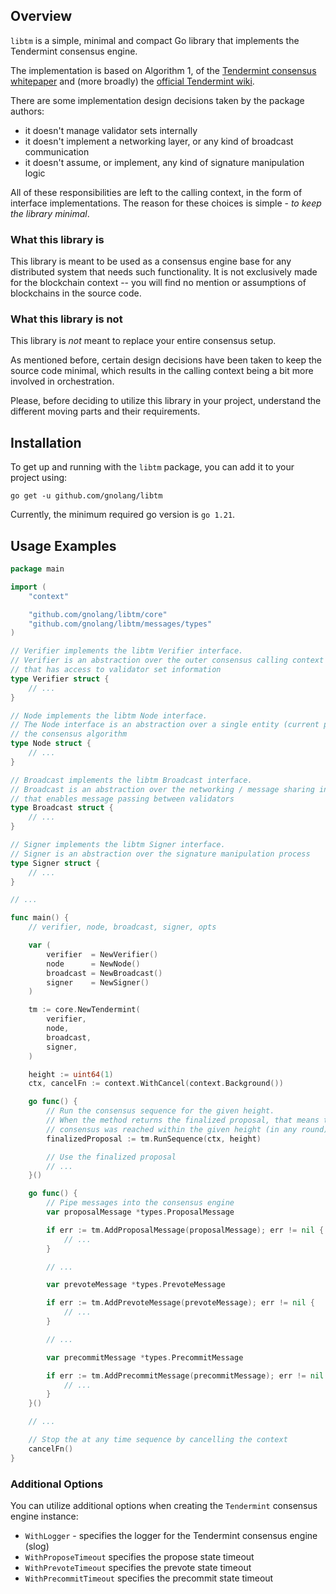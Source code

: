 ## Overview

`libtm` is a simple, minimal and compact Go library that implements the Tendermint consensus engine.

The implementation is based on Algorithm 1, of
the [Tendermint consensus whitepaper](https://arxiv.org/pdf/1807.04938.pdf) and
(more broadly) the [official Tendermint wiki](https://github.com/tendermint/tendermint/wiki).

There are some implementation design decisions taken by the package authors:

- it doesn't manage validator sets internally
- it doesn't implement a networking layer, or any kind of broadcast communication
- it doesn't assume, or implement, any kind of signature manipulation logic

All of these responsibilities are left to the calling context, in the form of interface implementations.
The reason for these choices is simple - _to keep the library minimal_.

### What this library is

This library is meant to be used as a consensus engine base for any distributed system that needs such functionality.
It is not exclusively made for the blockchain context -- you will find no mention or assumptions of blockchains in the
source code.

### What this library is not

This library is _not_ meant to replace your entire consensus setup.

As mentioned before, certain design decisions have been taken to keep the source code minimal, which results in the
calling context being a bit more involved in orchestration.

Please, before deciding to utilize this library in your project, understand the different moving parts and their
requirements.

## Installation

To get up and running with the `libtm` package, you can add it to your project using:

```shell
go get -u github.com/gnolang/libtm
```

Currently, the minimum required go version is `go 1.21`.

## Usage Examples

```go
package main

import (
	"context"

	"github.com/gnolang/libtm/core"
	"github.com/gnolang/libtm/messages/types"
)

// Verifier implements the libtm Verifier interface.
// Verifier is an abstraction over the outer consensus calling context
// that has access to validator set information
type Verifier struct {
	// ...
}

// Node implements the libtm Node interface.
// The Node interface is an abstraction over a single entity (current process) that runs
// the consensus algorithm
type Node struct {
	// ...
}

// Broadcast implements the libtm Broadcast interface.
// Broadcast is an abstraction over the networking / message sharing interface
// that enables message passing between validators
type Broadcast struct {
	// ...
}

// Signer implements the libtm Signer interface.
// Signer is an abstraction over the signature manipulation process
type Signer struct {
	// ...
}

// ...

func main() {
	// verifier, node, broadcast, signer, opts

	var (
		verifier  = NewVerifier()
		node      = NewNode()
		broadcast = NewBroadcast()
		signer    = NewSigner()
	)

	tm := core.NewTendermint(
		verifier,
		node,
		broadcast,
		signer,
	)

	height := uint64(1)
	ctx, cancelFn := context.WithCancel(context.Background())

	go func() {
		// Run the consensus sequence for the given height.
		// When the method returns the finalized proposal, that means that
		// consensus was reached within the given height (in any round)
		finalizedProposal := tm.RunSequence(ctx, height)

		// Use the finalized proposal
		// ...
	}()

	go func() {
		// Pipe messages into the consensus engine
		var proposalMessage *types.ProposalMessage

		if err := tm.AddProposalMessage(proposalMessage); err != nil {
			// ...
		}

		// ...

		var prevoteMessage *types.PrevoteMessage

		if err := tm.AddPrevoteMessage(prevoteMessage); err != nil {
			// ...
		}

		// ...

		var precommitMessage *types.PrecommitMessage

		if err := tm.AddPrecommitMessage(precommitMessage); err != nil {
			// ...
		}
	}()

	// ...

	// Stop the at any time sequence by cancelling the context
	cancelFn()
}

```

### Additional Options

You can utilize additional options when creating the `Tendermint` consensus engine instance:

- `WithLogger` - specifies the logger for the Tendermint consensus engine (slog)
- `WithProposeTimeout` specifies the propose state timeout
- `WithPrevoteTimeout` specifies the prevote state timeout
- `WithPrecommitTimeout` specifies the precommit state timeout
